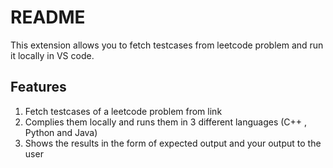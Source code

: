 # README

This extension allows you to fetch testcases from leetcode problem and run it locally in VS code.

## Features

1. Fetch testcases of a leetcode problem from link
2. Complies them locally and runs them in 3 different languages (C++ , Python and Java)
3. Shows the results in the form of expected output and your output to the user

